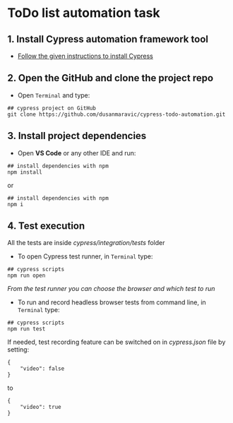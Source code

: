 # ToDo list automation task

## 1. Install Cypress automation framework tool

- [Follow the given instructions to install Cypress](https://on.cypress.io/installing-cypress)

## 2. Open the GitHub and clone the project repo

- Open `Terminal` and type:

```
## cypress project on GitHub
git clone https://github.com/dusanmaravic/cypress-todo-automation.git
```
## 3. Install project dependencies

- Open **VS Code** or any other IDE and run:

```
## install dependencies with npm
npm install 
```
or
```
## install dependencies with npm
npm i
```
## 4. Test execution

All the tests are inside *cypress/integration/tests* folder

- To open Cypress test runner, in `Terminal` type:
  
```
## cypress scripts
npm run open
```
*From the test runner you can choose the browser and which test to run*

- To run and record headless browser tests from command line, in `Terminal` type:
```
## cypress scripts
npm run test
```
If needed, test recording feature can be switched on in *cypress.json* file by setting:

```
{
    "video": false
}
```

to

```
{
    "video": true
}
```




